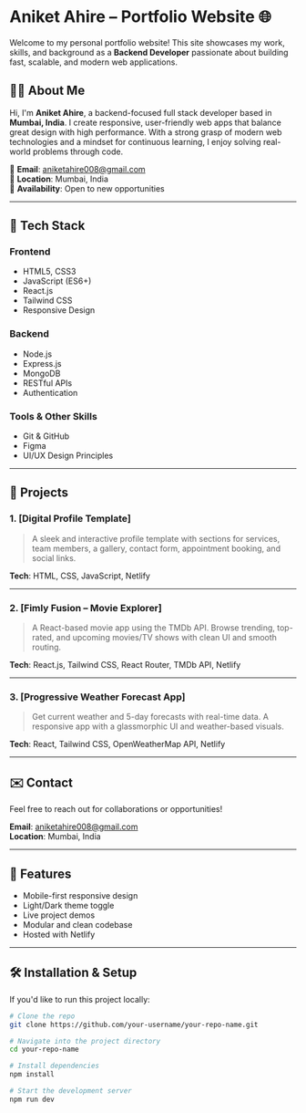 # Aniket Ahire – Portfolio Website 🌐

Welcome to my personal portfolio website! This site showcases my work, skills, and background as a **Backend Developer** passionate about building fast, scalable, and modern web applications.

## 🧑‍💻 About Me

Hi, I'm **Aniket Ahire**, a backend-focused full stack developer based in **Mumbai, India**. I create responsive, user-friendly web apps that balance great design with high performance. With a strong grasp of modern web technologies and a mindset for continuous learning, I enjoy solving real-world problems through code.

📧 **Email**: aniketahire008@gmail.com  
📍 **Location**: Mumbai, India  
🔎 **Availability**: Open to new opportunities

---

## 🚀 Tech Stack

### Frontend
- HTML5, CSS3
- JavaScript (ES6+)
- React.js
- Tailwind CSS
- Responsive Design

### Backend
- Node.js
- Express.js
- MongoDB
- RESTful APIs
- Authentication

### Tools & Other Skills
- Git & GitHub
- Figma
- UI/UX Design Principles

---

## 📁 Projects

### 1. [Digital Profile Template]
> A sleek and interactive profile template with sections for services, team members, a gallery, contact form, appointment booking, and social links.

**Tech**: HTML, CSS, JavaScript, Netlify

---

### 2. [Fimly Fusion – Movie Explorer]
> A React-based movie app using the TMDb API. Browse trending, top-rated, and upcoming movies/TV shows with clean UI and smooth routing.

**Tech**: React.js, Tailwind CSS, React Router, TMDb API, Netlify

---

### 3. [Progressive Weather Forecast App]
> Get current weather and 5-day forecasts with real-time data. A responsive app with a glassmorphic UI and weather-based visuals.

**Tech**: React, Tailwind CSS, OpenWeatherMap API, Netlify

---

## ✉️ Contact

Feel free to reach out for collaborations or opportunities!

**Email**: aniketahire008@gmail.com  
**Location**: Mumbai, India

---

## 📌 Features

- Mobile-first responsive design
- Light/Dark theme toggle
- Live project demos
- Modular and clean codebase
- Hosted with Netlify

---

## 🛠 Installation & Setup

If you'd like to run this project locally:

```bash
# Clone the repo
git clone https://github.com/your-username/your-repo-name.git

# Navigate into the project directory
cd your-repo-name

# Install dependencies
npm install

# Start the development server
npm run dev
